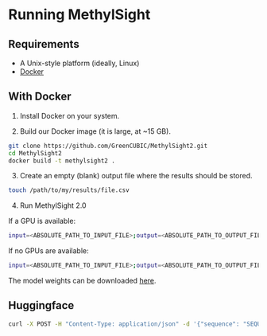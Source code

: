 
# Running MethylSight

## Requirements

- A Unix-style platform (ideally, Linux)
- [Docker](https://docs.docker.com/desktop/setup/install)

## With Docker

1. Install Docker on your system.

2. Build our Docker image (it is large, at ~15 GB).

```sh
git clone https://github.com/GreenCUBIC/MethylSight2.git
cd MethylSight2
docker build -t methylsight2 .
```

3. Create an empty (blank) output file where the results should be stored.

```sh
touch /path/to/my/results/file.csv
```

4. Run MethylSight 2.0

If a GPU is available:

``` sh
input=<ABSOLUTE_PATH_TO_INPUT_FILE>;output=<ABSOLUTE_PATH_TO_OUTPUT_FILE>;docker run -v "$input:/input.fasta:ro" --mount type=bind,source="$output",target="/output.csv" --gpus 1 methylsight2 "/env/bin/python3 model.py -i /input.fasta -w weights.ckpt -o /output.csv"
```

If no GPUs are available:
``` sh
input=<ABSOLUTE_PATH_TO_INPUT_FILE>;output=<ABSOLUTE_PATH_TO_OUTPUT_FILE>;docker run -v "$input:/input.fasta:ro" --mount type=bind,source="$output",target="/output.csv" methylsight2 "/env/bin/python3 model.py -i /input.fasta -w weights.ckpt -o /output.csv"
```

The model weights can be downloaded [here](https://methylsight2.s3.us-east-2.amazonaws.com/weights.ckpt).

## Huggingface

``` sh
curl -X POST -H "Content-Type: application/json" -d '{"sequence": "SEQUENCE"}' https://fcharih-methylsight2.hf.space/predict
```
